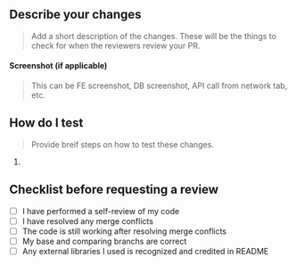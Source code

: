 ## Describe your changes
> Add a short description of the changes. These will be the things to check for when the reviewers review your PR.

#### Screenshot (if applicable)
> This can be FE screenshot, DB screenshot, API call from network tab, etc.

## How do I test
> Provide breif steps on how to test these changes. 
1. 

## Checklist before requesting a review
- [ ] I have performed a self-review of my code
- [ ] I have resolved any merge conflicts
- [ ] The code is still working after resolving merge conflicts
- [ ] My base and comparing branchs are correct
- [ ] Any external libraries I used is recognized and credited in README
